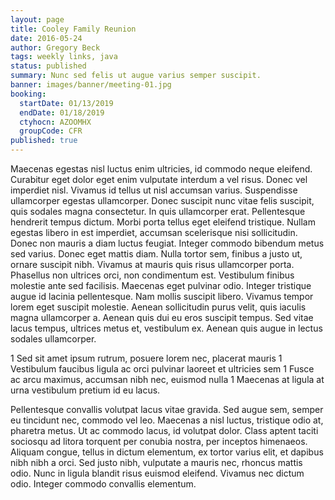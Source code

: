 ```yaml
---
layout: page
title: Cooley Family Reunion
date: 2016-05-24
author: Gregory Beck
tags: weekly links, java
status: published
summary: Nunc sed felis ut augue varius semper suscipit.
banner: images/banner/meeting-01.jpg
booking:
  startDate: 01/13/2019
  endDate: 01/18/2019
  ctyhocn: AZOOMHX
  groupCode: CFR
published: true
---
```

Maecenas egestas nisl luctus enim ultricies, id commodo neque eleifend. Curabitur eget dolor eget enim vulputate interdum a vel risus. Donec vel imperdiet nisl. Vivamus id tellus ut nisl accumsan varius. Suspendisse ullamcorper egestas ullamcorper. Donec suscipit nunc vitae felis suscipit, quis sodales magna consectetur. In quis ullamcorper erat. Pellentesque hendrerit tempus dictum. Morbi porta tellus eget eleifend tristique. Nullam egestas libero in est imperdiet, accumsan scelerisque nisi sollicitudin.
Donec non mauris a diam luctus feugiat. Integer commodo bibendum metus sed varius. Donec eget mattis diam. Nulla tortor sem, finibus a justo ut, ornare suscipit nibh. Vivamus at mauris quis risus ullamcorper porta. Phasellus non ultrices orci, non condimentum est. Vestibulum finibus molestie ante sed facilisis. Maecenas eget pulvinar odio. Integer tristique augue id lacinia pellentesque. Nam mollis suscipit libero. Vivamus tempor lorem eget suscipit molestie. Aenean sollicitudin purus velit, quis iaculis magna ullamcorper a. Aenean quis dui eu eros suscipit tempus. Sed vitae lacus tempus, ultrices metus et, vestibulum ex. Aenean quis augue in lectus sodales ullamcorper.

1 Sed sit amet ipsum rutrum, posuere lorem nec, placerat mauris
1 Vestibulum faucibus ligula ac orci pulvinar laoreet et ultricies sem
1 Fusce ac arcu maximus, accumsan nibh nec, euismod nulla
1 Maecenas at ligula at urna vestibulum pretium id eu lacus.

Pellentesque convallis volutpat lacus vitae gravida. Sed augue sem, semper eu tincidunt nec, commodo vel leo. Maecenas a nisl luctus, tristique odio at, pharetra metus. Ut ac commodo lacus, id volutpat dolor. Class aptent taciti sociosqu ad litora torquent per conubia nostra, per inceptos himenaeos. Aliquam congue, tellus in dictum elementum, ex tortor varius elit, et dapibus nibh nibh a orci. Sed justo nibh, vulputate a mauris nec, rhoncus mattis odio. Nunc in ligula blandit risus euismod eleifend. Vivamus nec dictum odio. Integer commodo convallis elementum.
